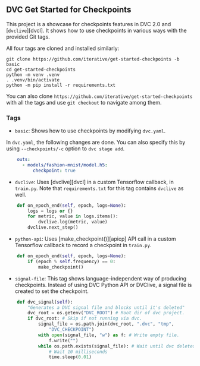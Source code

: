## DVC Get Started for Checkpoints

This project is a showcase for checkpoints features in DVC 2.0 and
[`dvclive`][dvcl]. It shows how to use checkpoints in various ways with the
provided Git tags. 

All four tags are cloned and installed similarly: 

```console
git clone https://github.com/iterative/get-started-checkpoints -b basic
cd get-started-checkpoints
python -m venv .venv
. .venv/bin/activate
python -m pip install -r requirements.txt
```

You can also clone `https://github.com/iterative/get-started-checkpoints` with
all the tags and use `git checkout` to navigate among them. 

### Tags

- `basic`: Shows how to use checkpoints by modifying `dvc.yaml`. 

In `dvc.yaml`, the following changes are done. You can also specify this by
using `--checkpoints/-c` option to `dvc stage add`.


```yaml
    outs:
      - models/fashion-mnist/model.h5:
          checkpoint: true
```

- `dvclive`: Uses [dvclive][dvcl] in a custom Tensorflow callback, in
  `train.py`. Note that `requirements.txt` for this tag contains `dvclive` as
   well. 

```python
    def on_epoch_end(self, epoch, logs=None):
        logs = logs or {}
        for metric, value in logs.items():
            dvclive.log(metric, value)
        dvclive.next_step()
```

- `python-api`: Uses [make_checkpoint()][apicp] API call in a custom Tensorflow
  callback to record a checkpoint in `train.py`.

```python
    def on_epoch_end(self, epoch, logs=None):
        if (epoch % self.frequency) == 0:
            make_checkpoint()
```

- `signal-file`: This tag shows language-independent way of
  producing checkpoints. Instead of using DVC Python API or DVClive, a signal
  file is created to set the checkpoint. 

```python
    def dvc_signal(self):
        "Generates a DVC signal file and blocks until it's deleted"
        dvc_root = os.getenv("DVC_ROOT") # Root dir of dvc project.
        if dvc_root: # Skip if not running via dvc.
            signal_file = os.path.join(dvc_root, ".dvc", "tmp",
                "DVC_CHECKPOINT")
            with open(signal_file, "w") as f: # Write empty file.
                f.write("")
            while os.path.exists(signal_file): # Wait until dvc deletes file.
                # Wait 10 milliseconds
                time.sleep(0.01)
```


